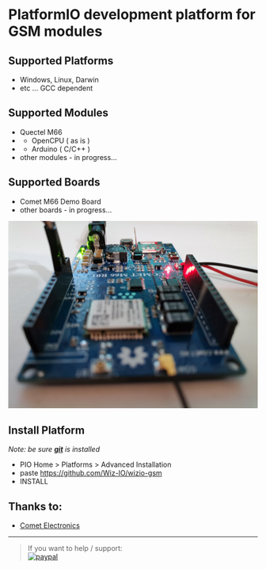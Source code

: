 # PlatformIO development platform for GSM modules

## Supported Platforms
* Windows, Linux, Darwin
* etc ... GCC dependent 

## Supported Modules
* Quectel M66
* * OpenCPU ( as is )
* * Arduino ( C/C++ )
* other modules - in progress... 

## Supported Boards
* Comet M66 Demo Board
* other boards - in progress...

![oled](https://raw.githubusercontent.com/Wiz-IO/LIB/master/images/comet-m66.jpg)

## Install Platform
_Note: be sure [**git**](https://git-scm.com/downloads) is installed_
* PIO Home > Platforms > Advanced Installation 
* paste https://github.com/Wiz-IO/wizio-gsm
* INSTALL


## Thanks to:
* [Comet Electronics](https://www.comet.bg/en/)

***

>If you want to help / support:   
[![paypal](https://www.paypalobjects.com/en_US/i/btn/btn_donate_SM.gif)](https://www.paypal.com/cgi-bin/webscr?cmd=_s-xclick&hosted_button_id=ESUP9LCZMZTD6)
